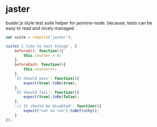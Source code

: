 jaster
======

buster.js style test suite helper for jasmine-node. because, tests can be easy to read and nicely managed.

```javascript
var suite = require('jaster');

suite('I like to test things', {
	beforeAll: function(){
		this.counter = 0;
	},
	beforeEach: function(){
		this.counter++;
	},
	'It should pass': function(){
		expect(true).toBe(true);
	},
	'It should fail': function(){
		expect(true).toBe(false);
	},
	'// It should be disabled': function(){
		expect("not to run").toBeTruthy();
	}
});
```
